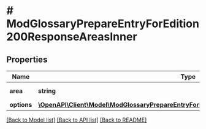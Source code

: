 # # ModGlossaryPrepareEntryForEdition200ResponseAreasInner

## Properties

Name | Type | Description | Notes
------------ | ------------- | ------------- | -------------
**area** | **string** | File area name. | [optional]
**options** | [**\OpenAPI\Client\Model\ModGlossaryPrepareEntryForEdition200ResponseAreasInnerOptionsInner[]**](ModGlossaryPrepareEntryForEdition200ResponseAreasInnerOptionsInner.md) |  | [optional]

[[Back to Model list]](../../README.md#models) [[Back to API list]](../../README.md#endpoints) [[Back to README]](../../README.md)
